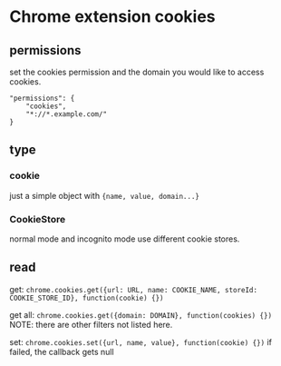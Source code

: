 # Chrome extension cookies

<!--
ID: b99f1748-c3cc-494b-8599-a8c4548ddfc6
Status: publish
Date: 2017-06-12T08:01:00
Modified: 2017-06-12T08:01:00
wp_id: 724
-->

## permissions

set the cookies permission and the domain you would like to access cookies.

```
"permissions": {
    "cookies",
    "*://*.example.com/"
}
```

## type
### cookie
just a simple object with `{name, value, domain...}`

### CookieStore
normal mode and incognito mode use different cookie stores.

## read

get: `chrome.cookies.get({url: URL, name: COOKIE_NAME, storeId: COOKIE_STORE_ID}, function(cookie) {})`

get all: `chrome.cookies.get({domain: DOMAIN}, function(cookies) {})` NOTE: there are other filters not listed here.

set: `chrome.cookies.set({url, name, value}, function(cookie) {})` if failed, the callback gets null